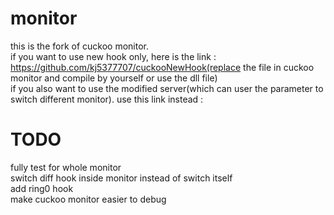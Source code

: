 monitor
=======

this is the fork of cuckoo monitor.  
if you want to use new hook only, here is the link : https://github.com/kj5377707/cuckooNewHook(replace the file in cuckoo monitor and compile by yourself or use the dll file)  
if you also want to use the modified server(which can user the parameter to switch different monitor). use this link instead :     

# TODO
fully test for whole monitor  
switch diff hook inside monitor instead of switch itself  
add ring0 hook  
make cuckoo monitor easier to debug  

